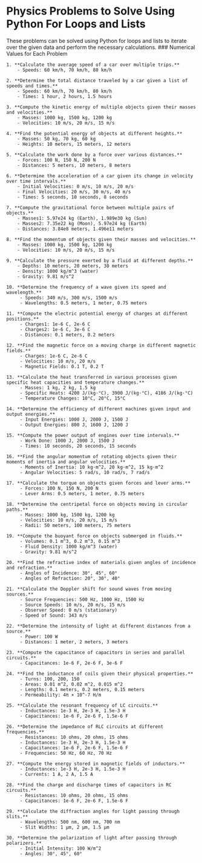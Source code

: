 # Physics Problems to Solve Using Python For Loops and Lists

These problems can be solved using Python for loops and lists to iterate over the given data and perform the necessary calculations.
    ### Numerical Values for Each Problem

    1. **Calculate the average speed of a car over multiple trips.**
        - Speeds: 60 km/h, 70 km/h, 80 km/h

    2. **Determine the total distance traveled by a car given a list of speeds and times.**
        - Speeds: 60 km/h, 70 km/h, 80 km/h
        - Times: 1 hour, 2 hours, 1.5 hours

    3. **Compute the kinetic energy of multiple objects given their masses and velocities.**
        - Masses: 1000 kg, 1500 kg, 1200 kg
        - Velocities: 10 m/s, 20 m/s, 15 m/s

    4. **Find the potential energy of objects at different heights.**
        - Masses: 50 kg, 70 kg, 60 kg
        - Heights: 10 meters, 15 meters, 12 meters

    5. **Calculate the work done by a force over various distances.**
        - Forces: 100 N, 150 N, 200 N
        - Distances: 5 meters, 10 meters, 8 meters

    6. **Determine the acceleration of a car given its change in velocity over time intervals.**
        - Initial Velocities: 0 m/s, 10 m/s, 20 m/s
        - Final Velocities: 20 m/s, 30 m/s, 40 m/s
        - Times: 5 seconds, 10 seconds, 8 seconds

    7. **Compute the gravitational force between multiple pairs of objects.**
        - Masses1: 5.97e24 kg (Earth), 1.989e30 kg (Sun)
        - Masses2: 7.35e22 kg (Moon), 5.97e24 kg (Earth)
        - Distances: 3.84e8 meters, 1.496e11 meters

    8. **Find the momentum of objects given their masses and velocities.**
        - Masses: 1000 kg, 1500 kg, 1200 kg
        - Velocities: 10 m/s, 20 m/s, 15 m/s

    9. **Calculate the pressure exerted by a fluid at different depths.**
        - Depths: 10 meters, 20 meters, 30 meters
        - Density: 1000 kg/m^3 (water)
        - Gravity: 9.81 m/s^2

    10. **Determine the frequency of a wave given its speed and wavelength.**
         - Speeds: 340 m/s, 300 m/s, 1500 m/s
         - Wavelengths: 0.5 meters, 1 meter, 0.75 meters

    11. **Compute the electric potential energy of charges at different positions.**
         - Charges1: 1e-6 C, 2e-6 C
         - Charges2: 1e-6 C, 3e-6 C
         - Distances: 0.1 meters, 0.2 meters

    12. **Find the magnetic force on a moving charge in different magnetic fields.**
         - Charges: 1e-6 C, 2e-6 C
         - Velocities: 10 m/s, 20 m/s
         - Magnetic Fields: 0.1 T, 0.2 T

    13. **Calculate the heat transferred in various processes given specific heat capacities and temperature changes.**
         - Masses: 1 kg, 2 kg, 1.5 kg
         - Specific Heats: 4200 J/(kg·°C), 3900 J/(kg·°C), 4186 J/(kg·°C)
         - Temperature Changes: 10°C, 20°C, 15°C

    14. **Determine the efficiency of different machines given input and output energies.**
         - Input Energies: 1000 J, 2000 J, 1500 J
         - Output Energies: 800 J, 1600 J, 1200 J

    15. **Compute the power output of engines over time intervals.**
         - Work Done: 1000 J, 2000 J, 1500 J
         - Times: 10 seconds, 20 seconds, 15 seconds

    16. **Find the angular momentum of rotating objects given their moments of inertia and angular velocities.**
         - Moments of Inertia: 10 kg·m^2, 20 kg·m^2, 15 kg·m^2
         - Angular Velocities: 5 rad/s, 10 rad/s, 7 rad/s

    17. **Calculate the torque on objects given forces and lever arms.**
         - Forces: 100 N, 150 N, 200 N
         - Lever Arms: 0.5 meters, 1 meter, 0.75 meters

    18. **Determine the centripetal force on objects moving in circular paths.**
         - Masses: 1000 kg, 1500 kg, 1200 kg
         - Velocities: 10 m/s, 20 m/s, 15 m/s
         - Radii: 50 meters, 100 meters, 75 meters

    19. **Compute the buoyant force on objects submerged in fluids.**
         - Volumes: 0.1 m^3, 0.2 m^3, 0.15 m^3
         - Fluid Density: 1000 kg/m^3 (water)
         - Gravity: 9.81 m/s^2

    20. **Find the refractive index of materials given angles of incidence and refraction.**
         - Angles of Incidence: 30°, 45°, 60°
         - Angles of Refraction: 20°, 30°, 40°

    21. **Calculate the Doppler shift for sound waves from moving sources.**
         - Source Frequencies: 500 Hz, 1000 Hz, 1500 Hz
         - Source Speeds: 10 m/s, 20 m/s, 15 m/s
         - Observer Speed: 0 m/s (stationary)
         - Speed of Sound: 343 m/s

    22. **Determine the intensity of light at different distances from a source.**
         - Power: 100 W
         - Distances: 1 meter, 2 meters, 3 meters

    23. **Compute the capacitance of capacitors in series and parallel circuits.**
         - Capacitances: 1e-6 F, 2e-6 F, 3e-6 F

    24. **Find the inductance of coils given their physical properties.**
         - Turns: 100, 200, 150
         - Areas: 0.01 m^2, 0.02 m^2, 0.015 m^2
         - Lengths: 0.1 meters, 0.2 meters, 0.15 meters
         - Permeability: 4π × 10^-7 H/m

    25. **Calculate the resonant frequency of LC circuits.**
         - Inductances: 1e-3 H, 2e-3 H, 1.5e-3 H
         - Capacitances: 1e-6 F, 2e-6 F, 1.5e-6 F

    26. **Determine the impedance of RLC circuits at different frequencies.**
         - Resistances: 10 ohms, 20 ohms, 15 ohms
         - Inductances: 1e-3 H, 2e-3 H, 1.5e-3 H
         - Capacitances: 1e-6 F, 2e-6 F, 1.5e-6 F
         - Frequencies: 50 Hz, 60 Hz, 70 Hz

    27. **Compute the energy stored in magnetic fields of inductors.**
         - Inductances: 1e-3 H, 2e-3 H, 1.5e-3 H
         - Currents: 1 A, 2 A, 1.5 A

    28. **Find the charge and discharge times of capacitors in RC circuits.**
         - Resistances: 10 ohms, 20 ohms, 15 ohms
         - Capacitances: 1e-6 F, 2e-6 F, 1.5e-6 F

    29. **Calculate the diffraction angles for light passing through slits.**
         - Wavelengths: 500 nm, 600 nm, 700 nm
         - Slit Widths: 1 μm, 2 μm, 1.5 μm

    30. **Determine the polarization of light after passing through polarizers.**
         - Initial Intensity: 100 W/m^2
         - Angles: 30°, 45°, 60°